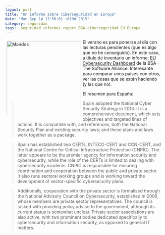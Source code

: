 ```yaml
---
layout: post
title: "Un informe sobre ciberseguridad en Europa"
date: "Mon Sep 14 17:50:01 +0100 2015"
category: seguridad
tags:  seguridad informes report BSA ciberseguridad EU Europa
---
```






<a href="https://www.flickr.com/photos/fernand0/5273692332" title="Mandos"><img src="https://farm6.staticflickr.com/5205/5273692332_a0296970a1_m.jpg" width="240"  alt="Mandos" style="float:left; margin:5px"></a>

El verano es para ponerse al día con las lecturas pendientes (que es algo que no he conseguido). En este caso, a título de inventario un informe: [EU Cybersecurity Dashboard](http://cybersecurity.bsa.org/index.html) de la BSA - The Software Alliance. Interesante para comparar unos países con otros, ver las cosas que se están haciendo (y las que no).

El resumen para España:

> Spain adopted the National Cyber Security Strategy in 2013. It is a comprehensive document, which sets objectives and targeted lines of actions. It is compatible with, and references, both the National Security Plan and existing security laws; and these plans and laws work together as a package.

> Spain has established two CERTs, INTECO-CERT and CCN-CERT, and the National Centre for Critical Infrastructure Protection (CNPIC). The latter appears to be the premier agency for information security and cybersecurity, while the role of the CERTs is limited to dealing with cybersecurity incidents. CNPIC is responsible for ensuring coordination and cooperation between the public and private sector. It also runs sectoral working groups and is working toward the development of sector-specific cybersecurity plans.  

> Additionally, cooperation with the private sector is formalised through the National Advisory Council on Cybersecurity, established in 2009, whose members are private sector representatives. The council is tasked with providing policy advice to the government, although its current status is somewhat unclear. Private sector associations are also active, with two prominent bodies dedicated specifically to cybersecurity and information security, as opposed to general IT matters. 

